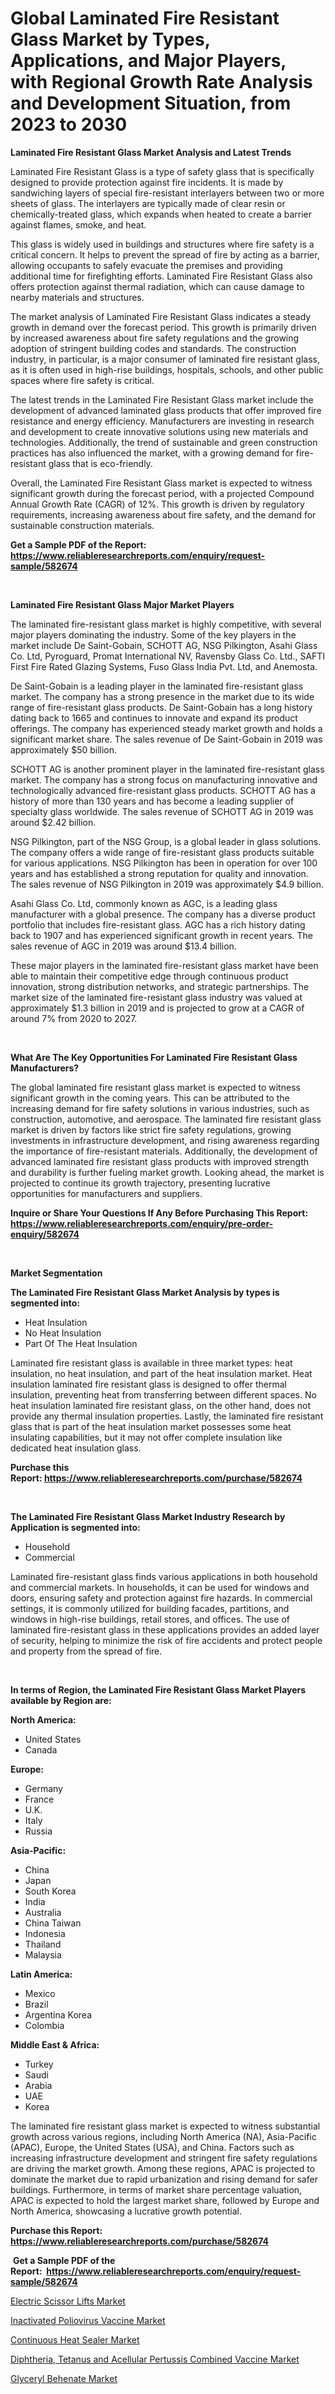 <p><h1>Global Laminated Fire Resistant Glass Market by Types, Applications, and Major Players, with Regional Growth Rate Analysis and Development Situation, from 2023 to 2030</h1></p><p><strong>Laminated Fire Resistant Glass Market Analysis and Latest Trends</strong></p>
<p><p>Laminated Fire Resistant Glass is a type of safety glass that is specifically designed to provide protection against fire incidents. It is made by sandwiching layers of special fire-resistant interlayers between two or more sheets of glass. The interlayers are typically made of clear resin or chemically-treated glass, which expands when heated to create a barrier against flames, smoke, and heat.</p><p>This glass is widely used in buildings and structures where fire safety is a critical concern. It helps to prevent the spread of fire by acting as a barrier, allowing occupants to safely evacuate the premises and providing additional time for firefighting efforts. Laminated Fire Resistant Glass also offers protection against thermal radiation, which can cause damage to nearby materials and structures.</p><p>The market analysis of Laminated Fire Resistant Glass indicates a steady growth in demand over the forecast period. This growth is primarily driven by increased awareness about fire safety regulations and the growing adoption of stringent building codes and standards. The construction industry, in particular, is a major consumer of laminated fire resistant glass, as it is often used in high-rise buildings, hospitals, schools, and other public spaces where fire safety is critical.</p><p>The latest trends in the Laminated Fire Resistant Glass market include the development of advanced laminated glass products that offer improved fire resistance and energy efficiency. Manufacturers are investing in research and development to create innovative solutions using new materials and technologies. Additionally, the trend of sustainable and green construction practices has also influenced the market, with a growing demand for fire-resistant glass that is eco-friendly.</p><p>Overall, the Laminated Fire Resistant Glass market is expected to witness significant growth during the forecast period, with a projected Compound Annual Growth Rate (CAGR) of 12%. This growth is driven by regulatory requirements, increasing awareness about fire safety, and the demand for sustainable construction materials.</p></p>
<p><strong>Get a Sample PDF of the Report:&nbsp; <a href="https://www.reliableresearchreports.com/enquiry/request-sample/582674">https://www.reliableresearchreports.com/enquiry/request-sample/582674</a></strong></p>
<p>&nbsp;</p>
<p><strong>Laminated Fire Resistant Glass Major Market Players</strong></p>
<p><p>The laminated fire-resistant glass market is highly competitive, with several major players dominating the industry. Some of the key players in the market include De Saint-Gobain, SCHOTT AG, NSG Pilkington, Asahi Glass Co. Ltd, Pyroguard, Promat International NV, Ravensby Glass Co. Ltd., SAFTI First Fire Rated Glazing Systems, Fuso Glass India Pvt. Ltd, and Anemosta. </p><p>De Saint-Gobain is a leading player in the laminated fire-resistant glass market. The company has a strong presence in the market due to its wide range of fire-resistant glass products. De Saint-Gobain has a long history dating back to 1665 and continues to innovate and expand its product offerings. The company has experienced steady market growth and holds a significant market share. The sales revenue of De Saint-Gobain in 2019 was approximately $50 billion.</p><p>SCHOTT AG is another prominent player in the laminated fire-resistant glass market. The company has a strong focus on manufacturing innovative and technologically advanced fire-resistant glass products. SCHOTT AG has a history of more than 130 years and has become a leading supplier of specialty glass worldwide. The sales revenue of SCHOTT AG in 2019 was around $2.42 billion.</p><p>NSG Pilkington, part of the NSG Group, is a global leader in glass solutions. The company offers a wide range of fire-resistant glass products suitable for various applications. NSG Pilkington has been in operation for over 100 years and has established a strong reputation for quality and innovation. The sales revenue of NSG Pilkington in 2019 was approximately $4.9 billion.</p><p>Asahi Glass Co. Ltd, commonly known as AGC, is a leading glass manufacturer with a global presence. The company has a diverse product portfolio that includes fire-resistant glass. AGC has a rich history dating back to 1907 and has experienced significant growth in recent years. The sales revenue of AGC in 2019 was around $13.4 billion.</p><p>These major players in the laminated fire-resistant glass market have been able to maintain their competitive edge through continuous product innovation, strong distribution networks, and strategic partnerships. The market size of the laminated fire-resistant glass industry was valued at approximately $1.3 billion in 2019 and is projected to grow at a CAGR of around 7% from 2020 to 2027.</p></p>
<p>&nbsp;</p>
<p><strong>What Are The Key Opportunities For Laminated Fire Resistant Glass Manufacturers?</strong></p>
<p><p>The global laminated fire resistant glass market is expected to witness significant growth in the coming years. This can be attributed to the increasing demand for fire safety solutions in various industries, such as construction, automotive, and aerospace. The laminated fire resistant glass market is driven by factors like strict fire safety regulations, growing investments in infrastructure development, and rising awareness regarding the importance of fire-resistant materials. Additionally, the development of advanced laminated fire resistant glass products with improved strength and durability is further fueling market growth. Looking ahead, the market is projected to continue its growth trajectory, presenting lucrative opportunities for manufacturers and suppliers.</p></p>
<p><strong>Inquire or Share Your Questions If Any Before Purchasing This Report: <a href="https://www.reliableresearchreports.com/enquiry/pre-order-enquiry/582674">https://www.reliableresearchreports.com/enquiry/pre-order-enquiry/582674</a></strong></p>
<p>&nbsp;</p>
<p><strong>Market Segmentation</strong></p>
<p><strong>The Laminated Fire Resistant Glass Market Analysis by types is segmented into:</strong></p>
<p><ul><li>Heat Insulation</li><li>No Heat Insulation</li><li>Part Of The Heat Insulation</li></ul></p>
<p><p>Laminated fire resistant glass is available in three market types: heat insulation, no heat insulation, and part of the heat insulation market. Heat insulation laminated fire resistant glass is designed to offer thermal insulation, preventing heat from transferring between different spaces. No heat insulation laminated fire resistant glass, on the other hand, does not provide any thermal insulation properties. Lastly, the laminated fire resistant glass that is part of the heat insulation market possesses some heat insulating capabilities, but it may not offer complete insulation like dedicated heat insulation glass.</p></p>
<p><strong>Purchase this Report:&nbsp;<a href="https://www.reliableresearchreports.com/purchase/582674">https://www.reliableresearchreports.com/purchase/582674</a></strong></p>
<p>&nbsp;</p>
<p><strong>The Laminated Fire Resistant Glass Market Industry Research by Application is segmented into:</strong></p>
<p><ul><li>Household</li><li>Commercial</li></ul></p>
<p><p>Laminated fire-resistant glass finds various applications in both household and commercial markets. In households, it can be used for windows and doors, ensuring safety and protection against fire hazards. In commercial settings, it is commonly utilized for building facades, partitions, and windows in high-rise buildings, retail stores, and offices. The use of laminated fire-resistant glass in these applications provides an added layer of security, helping to minimize the risk of fire accidents and protect people and property from the spread of fire.</p></p>
<p>&nbsp;</p>
<p><strong>In terms of Region, the Laminated Fire Resistant Glass Market Players available by Region are:</strong></p>
<p>
    <p> <strong> North America: </strong>
        <ul>
            <li>United States</li>
            <li>Canada</li>
        </ul>
        </p> 
    <p> <strong> Europe: </strong>
        <ul>
            <li>Germany</li>
            <li>France</li>
            <li>U.K.</li>
            <li>Italy</li>
            <li>Russia</li>
        </ul>
        </p> 
    <p> <strong> Asia-Pacific: </strong>
        <ul>
            <li>China</li>
            <li>Japan</li>
            <li>South Korea</li>
            <li>India</li>
            <li>Australia</li>
            <li>China Taiwan</li>
            <li>Indonesia</li>
            <li>Thailand</li>
            <li>Malaysia</li>
        </ul>
        </p> 
    <p> <strong> Latin America: </strong>
        <ul>
            <li>Mexico</li>
            <li>Brazil</li>
            <li>Argentina Korea</li>
            <li>Colombia</li>
        </ul>
        </p> 
    <p> <strong> Middle East & Africa: </strong>
        <ul>
            <li>Turkey</li>
            <li>Saudi</li>
            <li>Arabia</li>
            <li>UAE</li>
            <li>Korea</li>
        </ul>
    </p>
    </p>
<p><p>The laminated fire resistant glass market is expected to witness substantial growth across various regions, including North America (NA), Asia-Pacific (APAC), Europe, the United States (USA), and China. Factors such as increasing infrastructure development and stringent fire safety regulations are driving the market growth. Among these regions, APAC is projected to dominate the market due to rapid urbanization and rising demand for safer buildings. Furthermore, in terms of market share percentage valuation, APAC is expected to hold the largest market share, followed by Europe and North America, showcasing a lucrative growth potential.</p></p>
<p><strong>Purchase this Report: <a href="https://www.reliableresearchreports.com/purchase/582674">https://www.reliableresearchreports.com/purchase/582674</a></strong></p>
<p>&nbsp;<strong>Get a Sample PDF of the Report:&nbsp;&nbsp;<a href="https://www.reliableresearchreports.com/enquiry/request-sample/582674">https://www.reliableresearchreports.com/enquiry/request-sample/582674</a></strong></p>
<p><strong></strong></p>
<p><p><a href="https://medium.com/@elenaglover2023/electric-scissor-lifts-market-size-growth-forecast-2023-2030-48129217c771">Electric Scissor Lifts Market</a></p><p><a href="https://www.linkedin.com/pulse/inactivated-poliovirus-vaccine-market-share-amp-new-trends/">Inactivated Poliovirus Vaccine Market</a></p><p><a href="https://medium.com/@haileeferry/continuous-heat-sealer-market-size-growth-forecast-2023-2030-70194fee374f">Continuous Heat Sealer Market</a></p><p><a href="https://www.linkedin.com/pulse/diphtheria-tetanus-acellular-pertussis-combined-vaccine/">Diphtheria, Tetanus and Acellular Pertussis Combined Vaccine Market</a></p><p><a href="https://github.com/RoccoManning/Market-Research-Report-List-1/blob/main/glyceryl-behenate-market.md">Glyceryl Behenate Market</a></p></p>